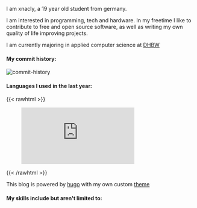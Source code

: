 I am xnacly, a 19 year old student from germany.

I am interested in programming, tech and hardware. 
In my freetime I like to contribute to free and open source software, as well as writing my own quality of life improving projects.

I am currently majoring in applied computer science at [DHBW](https://www.dhbw.de/startseite)


#### My commit history:

![commit-history](https://contribution.catsjuice.com/_/xnacly?chart=calendar&format=svg&weeks=50)

#### Languages I used in the last year:

{{< rawhtml >}}
<figure>
    <embed src="https://wakatime.com/share/@xnacly/8df9b925-e66e-4309-a2b7-f638cefec04b.svg"/>
</figure>
{{< /rawhtml >}}

This blog is powered by [hugo](https://github.com/gohugoio/hugo) with my own custom
[theme](https://github.com/xNaCly/hugo-theme-mini)

#### My skills include but aren't limited to:
